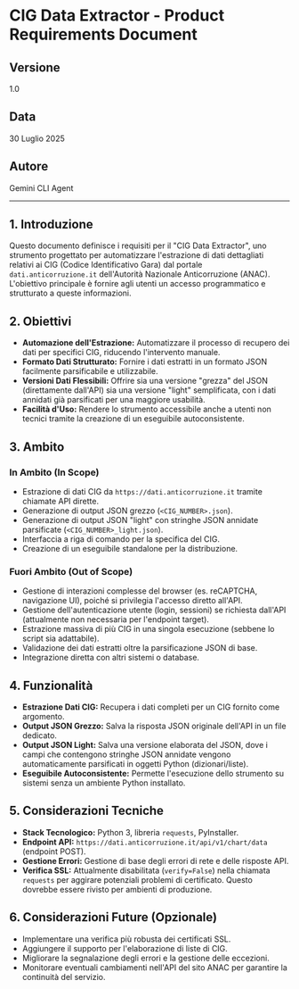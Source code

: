 # CIG Data Extractor - Product Requirements Document

## Versione
1.0

## Data
30 Luglio 2025

## Autore
Gemini CLI Agent

---

## 1. Introduzione

Questo documento definisce i requisiti per il "CIG Data Extractor", uno strumento progettato per automatizzare l'estrazione di dati dettagliati relativi ai CIG (Codice Identificativo Gara) dal portale `dati.anticorruzione.it` dell'Autorità Nazionale Anticorruzione (ANAC). L'obiettivo principale è fornire agli utenti un accesso programmatico e strutturato a queste informazioni.

## 2. Obiettivi

*   **Automazione dell'Estrazione:** Automatizzare il processo di recupero dei dati per specifici CIG, riducendo l'intervento manuale.
*   **Formato Dati Strutturato:** Fornire i dati estratti in un formato JSON facilmente parsificabile e utilizzabile.
*   **Versioni Dati Flessibili:** Offrire sia una versione "grezza" del JSON (direttamente dall'API) sia una versione "light" semplificata, con i dati annidati già parsificati per una maggiore usabilità.
*   **Facilità d'Uso:** Rendere lo strumento accessibile anche a utenti non tecnici tramite la creazione di un eseguibile autoconsistente.

## 3. Ambito

### In Ambito (In Scope)

*   Estrazione di dati CIG da `https://dati.anticorruzione.it` tramite chiamate API dirette.
*   Generazione di output JSON grezzo (`<CIG_NUMBER>.json`).
*   Generazione di output JSON "light" con stringhe JSON annidate parsificate (`<CIG_NUMBER>_light.json`).
*   Interfaccia a riga di comando per la specifica del CIG.
*   Creazione di un eseguibile standalone per la distribuzione.

### Fuori Ambito (Out of Scope)

*   Gestione di interazioni complesse del browser (es. reCAPTCHA, navigazione UI), poiché si privilegia l'accesso diretto all'API.
*   Gestione dell'autenticazione utente (login, sessioni) se richiesta dall'API (attualmente non necessaria per l'endpoint target).
*   Estrazione massiva di più CIG in una singola esecuzione (sebbene lo script sia adattabile).
*   Validazione dei dati estratti oltre la parsificazione JSON di base.
*   Integrazione diretta con altri sistemi o database.

## 4. Funzionalità

*   **Estrazione Dati CIG:** Recupera i dati completi per un CIG fornito come argomento.
*   **Output JSON Grezzo:** Salva la risposta JSON originale dell'API in un file dedicato.
*   **Output JSON Light:** Salva una versione elaborata del JSON, dove i campi che contengono stringhe JSON annidate vengono automaticamente parsificati in oggetti Python (dizionari/liste).
*   **Eseguibile Autoconsistente:** Permette l'esecuzione dello strumento su sistemi senza un ambiente Python installato.

## 5. Considerazioni Tecniche

*   **Stack Tecnologico:** Python 3, libreria `requests`, PyInstaller.
*   **Endpoint API:** `https://dati.anticorruzione.it/api/v1/chart/data` (endpoint POST).
*   **Gestione Errori:** Gestione di base degli errori di rete e delle risposte API.
*   **Verifica SSL:** Attualmente disabilitata (`verify=False`) nella chiamata `requests` per aggirare potenziali problemi di certificato. Questo dovrebbe essere rivisto per ambienti di produzione.

## 6. Considerazioni Future (Opzionale)

*   Implementare una verifica più robusta dei certificati SSL.
*   Aggiungere il supporto per l'elaborazione di liste di CIG.
*   Migliorare la segnalazione degli errori e la gestione delle eccezioni.
*   Monitorare eventuali cambiamenti nell'API del sito ANAC per garantire la continuità del servizio.
